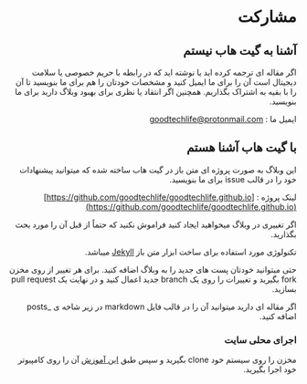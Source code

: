 <div dir="rtl">

# مشارکت

## آشنا به گیت هاب نیستم

اگر مقاله ای ترجمه کرده اید یا نوشته اید که در رابطه با حریم خصوصی یا سلامت دیجیتال است آن را برای ما ایمیل کنید و مشخصات خودتان را هم برای ما بنویسید تا آن را با بقیه به اشتراک بگذاریم.
همچنین اگر انتقاد یا نظری برای بهبود وبلاگ دارید برای ما بنویسید.

ایمیل ما : [goodtechlife@protonmail.com](mailto:goodtechlife@protonmail.com)

## با گیت هاب آشنا هستم

این وبلاگ به صورت پروژه ای متن باز در گیت هاب ساخته شده که میتوانید پیشنهادات خود را در قالب issue برای ما بنویسید.

لینک پروژه :‌ [https://github.com/goodtechlife/goodtechlife.github.io](https://github.com/goodtechlife/goodtechlife.github.io)

اگر تغییری در وبلاگ میخواهید ایجاد کنید فراموش نکنید که حتماً از قبل آن را مورد بحث بگذارید.

تکنولوژی مورد استفاده برای ساخت ابزار متن باز [Jekyll](https://jekyllrb.com/) میباشد.

حتی میتوانید خودتان پست های جدید را به وبلاگ اضافه کنید.
برای هر تغییر از روی مخزن fork بگیرید و تغییرات را روی یک branch جدید اعمال کنید و در نهایت یک pull request بسازید.

اگر مقاله ای دارید میتوانید آن را در قالب فایل markdown در زیر شاخه ی _posts اضافه کنید.

### اجرای محلی سایت

مخزن را روی سیستم خود clone بگیرید و سپس طبق [این آموزش](https://github.com/thiagorossener/jekflix-template/wiki/setup) آن را روی کامپیوتر خود اجرا بگیرید.

</div>